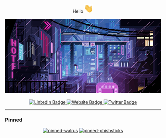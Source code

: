 <div align="center">
  Hello 
  <img src="https://raw.githubusercontent.com/dunderhay/dunderhay/master/wave.gif" width="30px" alt="Waving Gif"/>
  </br>
  </br>
  <img src="https://raw.githubusercontent.com/dunderhay/dunderhay/master/banner.gif" height="240px" alt="Banner Gif"/>
  </br>
  </br>
  <a href="https://au.linkedin.com/in/daniel-underhay">
    <img src="https://img.shields.io/badge/LinkedIn-blue?style=for-the-badge&logo=linkedin&logoColor=white" alt="LinkedIn Badge"/>
  </a>
  <a href="https://dunderhay.github.io/">
    <img src="https://img.shields.io/badge/website-blue?style=for-the-badge&logo=GoogleChrome&logoColor=white" alt="Website Badge"/>
  </a>
  <a href="https://twitter.com/dunderhay">
    <img src="https://img.shields.io/badge/Twitter-blue?style=for-the-badge&logo=twitter&logoColor=white" alt="Twitter Badge"/>
  </a>
  </br>
</div>



<div align="center">

</div>


---

### Pinned 

<div align="center">
    <a href="https://github.com/TeamWalrus/Walrus"><img alt="pinned-walrus" src="https://github-readme-stats.vercel.app/api/pin/?username=TeamWalrus&repo=Walrus&theme=aura" height="140px"/></a>
    <a href="https://github.com/dunderhay/phishsticks"><img alt="pinned-phishsticks" src="https://github-readme-stats.vercel.app/api/pin/?username=dunderhay&repo=Phishsticks&theme=aura" height="140px"/></a>
</div>
